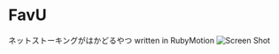 FavU
====

ネットストーキングがはかどるやつ written in RubyMotion
![Screen Shot](https://cloud.githubusercontent.com/assets/1371174/3141468/bae6d38e-e97d-11e3-8f7d-d4bbf92ee7d8.png)
